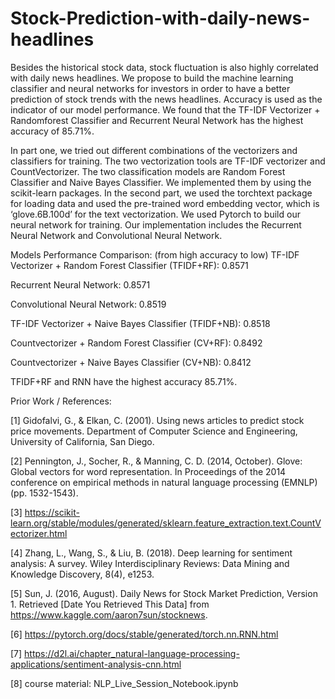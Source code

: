 # Stock-Prediction-with-daily-news-headlines

Besides the historical stock data, stock fluctuation is also highly correlated with daily news headlines. We propose to build the machine learning classifier and neural networks for investors in order to have a better prediction of stock trends with the news headlines. Accuracy is used as the indicator of our model performance. We found that the TF-IDF Vectorizer + Randomforest Classifier and Recurrent Neural Network has the highest accuracy of 85.71%.

In part one, we tried out different combinations of the vectorizers and classifiers for training. The two vectorization tools are TF-IDF vectorizer and CountVectorizer. The two classification models are Random Forest Classifier and Naive Bayes Classifier. We implemented them by using the scikit-learn packages. In the second part, we used the torchtext package for loading data and used the pre-trained word embedding vector, which is ‘glove.6B.100d’ for the text vectorization. We used Pytorch to build our neural network for training. Our implementation includes the Recurrent Neural Network and Convolutional Neural Network.

Models Performance Comparison: (from high accuracy to low)
TF-IDF Vectorizer + Random Forest Classifier (TFIDF+RF): 0.8571

Recurrent Neural Network: 0.8571

Convolutional Neural Network: 0.8519

TF-IDF Vectorizer + Naive Bayes Classifier (TFIDF+NB): 0.8518

Countvectorizer + Random Forest Classifier (CV+RF): 0.8492

Countvectorizer + Naive Bayes Classifier (CV+NB): 0.8412

TFIDF+RF and RNN have the highest accuracy 85.71%.

Prior Work / References:

[1] Gidofalvi, G., & Elkan, C. (2001). Using news articles to predict stock price movements. Department of Computer Science and Engineering, University of California, San Diego.

[2] Pennington, J., Socher, R., & Manning, C. D. (2014, October). Glove: Global vectors for word representation. In Proceedings of the 2014 conference on empirical methods in natural language processing (EMNLP) (pp. 1532-1543).

[3] https://scikit-learn.org/stable/modules/generated/sklearn.feature_extraction.text.CountVectorizer.html

[4] Zhang, L., Wang, S., & Liu, B. (2018). Deep learning for sentiment analysis: A survey. Wiley Interdisciplinary Reviews: Data Mining and Knowledge Discovery, 8(4), e1253.

[5] Sun, J. (2016, August). Daily News for Stock Market Prediction, Version 1. Retrieved [Date You Retrieved This Data] from https://www.kaggle.com/aaron7sun/stocknews.

[6] https://pytorch.org/docs/stable/generated/torch.nn.RNN.html

[7] https://d2l.ai/chapter_natural-language-processing-applications/sentiment-analysis-cnn.html

[8] course material: NLP_Live_Session_Notebook.ipynb
